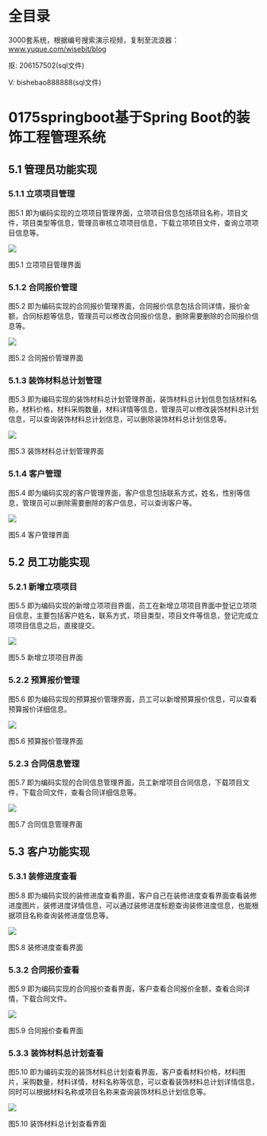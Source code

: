 # 全目录

3000套系统，根据编号搜索演示视频，复制至流浪器：www.yuque.com/wisebit/blog


<p>抠: 206157502(sql文件)</p>
<p>V: bishebao888888(sql文件)</p>



# 0175springboot基于Spring Boot的装饰工程管理系统

## 5.1 管理员功能实现
### 5.1.1 立项项目管理
图5.1 即为编码实现的立项项目管理界面，立项项目信息包括项目名称，项目文件，项目类型等信息，管理员审核立项项目信息，下载立项项目文件，查询立项项目信息等。

![](/md/blog.018.png)

图5.1 立项项目管理界面
### 5.1.2 合同报价管理
图5.2 即为编码实现的合同报价管理界面，合同报价信息包括合同详情，报价金额，合同标题等信息，管理员可以修改合同报价信息，删除需要删除的合同报价信息等。

![](/md/blog.019.png)

图5.2 合同报价管理界面
### 5.1.3 装饰材料总计划管理
图5.3 即为编码实现的装饰材料总计划管理界面，装饰材料总计划信息包括材料名称，材料价格，材料采购数量，材料详情等信息，管理员可以修改装饰材料总计划信息，可以查询装饰材料总计划信息，可以删除装饰材料总计划信息等。

![](/md/blog.020.png)

图5.3 装饰材料总计划管理界面
### 5.1.4 客户管理
图5.4 即为编码实现的客户管理界面，客户信息包括联系方式，姓名，性别等信息，管理员可以删除需要删除的客户信息，可以查询客户等。

![](/md/blog.021.png)

图5.4 客户管理界面
## 5.2 员工功能实现
### 5.2.1 新增立项项目
图5.5 即为编码实现的新增立项项目界面，员工在新增立项项目界面中登记立项项目信息，主要包括客户姓名，联系方式，项目类型，项目文件等信息，登记完成立项项目信息之后，直接提交。

![](/md/blog.022.png)

图5.5 新增立项项目界面
### 5.2.2 预算报价管理
图5.6 即为编码实现的预算报价管理界面，员工可以新增预算报价信息，可以查看预算报价详细信息。

![](/md/blog.023.png)

图5.6 预算报价管理界面
### 5.2.3 合同信息管理
图5.7 即为编码实现的合同信息管理界面，员工新增项目合同信息，下载项目文件，下载合同文件，查看合同详细信息等。

![](/md/blog.024.png)

图5.7 合同信息管理界面
## 5.3 客户功能实现
### 5.3.1 装修进度查看
图5.8 即为编码实现的装修进度查看界面，客户自己在装修进度查看界面查看装修进度图片，装修进度详情信息，可以通过装修进度标题查询装修进度信息，也能根据项目名称查询装修进度信息等。

![](/md/blog.025.png)

图5.8 装修进度查看界面
### 5.3.2 合同报价查看
图5.9 即为编码实现的合同报价查看界面，客户查看合同报价金额，查看合同详情，下载合同文件。

![](/md/blog.026.png)

图5.9 合同报价查看界面
### 5.3.3 装饰材料总计划查看
图5.10 即为编码实现的装饰材料总计划查看界面，客户查看材料价格，材料图片，采购数量，材料详情，材料名称等信息，可以查看装饰材料总计划详情信息，同时可以根据材料名称或项目名称来查询装饰材料总计划信息等。

![](/md/blog.027.png)

图5.10 装饰材料总计划查看界面





